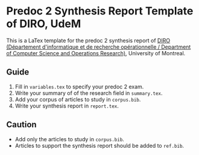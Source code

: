 # Predoc 2 Synthesis Report Template of DIRO, UdeM

This is a LaTex template for the predoc 2 synthesis report of [DIRO (Département d'informatique et de recherche opérationnelle / Department of Computer Science and Operations Research)](https://diro.umontreal.ca/), University of Montreal.

## Guide

1. Fill in `variables.tex` to specify your predoc 2 exam.
2. Write your summary of of the research field in `summary.tex`.
3. Add your corpus of articles to study in `corpus.bib`.
4. Write your synthesis report in `report.tex`.

## Caution

- Add only the articles to study in `corpus.bib`.
- Articles to support the synthesis report should be added to `ref.bib`.